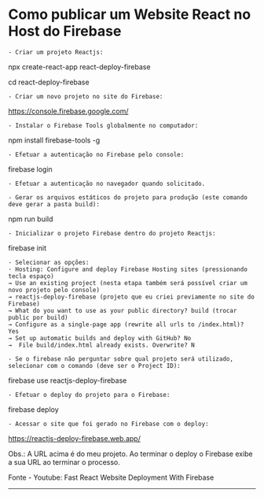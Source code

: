 # Como publicar um Website React no Host do Firebase

	- Criar um projeto Reactjs:
npx create-react-app react-deploy-firebase

cd react-deploy-firebase


	- Criar um novo projeto no site do Firebase:
https://console.firebase.google.com/

	- Instalar o Firebase Tools globalmente no computador:
npm install firebase-tools -g

	- Efetuar a autenticação no Firebase pelo console:
firebase login

	- Efetuar a autenticação no navegador quando solicitado.
	
	- Gerar os arquivos estáticos do projeto para produção (este comando deve gerar a pasta build):
npm run build

	- Inicializar o projeto Firebase dentro do projeto Reactjs:
firebase init

	- Selecionar as opções:
	· Hosting: Configure and deploy Firebase Hosting sites (pressionando tecla espaço)
	→ Use an existing project (nesta etapa também será possível criar um novo projeto pelo console)
	→ reactjs-deploy-firebase (projeto que eu criei previamente no site do Firebase)
	→ What do you want to use as your public directory? build (trocar public por build)
	→ Configure as a single-page app (rewrite all urls to /index.html)? Yes
	→ Set up automatic builds and deploy with GitHub? No
	→  File build/index.html already exists. Overwrite? N

	- Se o firebase não perguntar sobre qual projeto será utilizado, selecionar com o comando (deve ser o Project ID):
firebase use reactjs-deploy-firebase

	- Efetuar o deploy do projeto para o Firebase:
firebase deploy

	- Acessar o site que foi gerado no Firebase com o deploy:
https://reactjs-deploy-firebase.web.app/

Obs.: A URL acima é do meu projeto. Ao terminar o deploy o Firebase exibe a sua URL ao terminar o processo.

Fonte - Youtube: Fast React Website Deployment With Firebase


---


